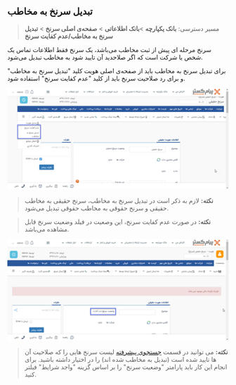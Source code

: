 ## تبدیل سرنخ به مخاطب 

> مسیر دسترسی:  **بانک یکپارچه** >**بانک اطلاعاتی** > **صفحه‌ی اصلی سرنخ** > **تبدیل سرنخ به مخاطب/عدم کفایت سرنخ** 

سرنخ مرحله ای پیش از ثبت مخاطب می‌باشد، یک سرنخ فقط اطلاعات تماس یک شخص یا شرکت است که اگر صلاحدید آن تایید شود به مخاطب تبدیل می‌شود.

برای تبدیل سرنخ به مخاطب باید از صفحه‌ی اصلی هویت کلید "تبدیل سرنخ به مخاطب" و برای رد صلاحیت سرنخ باید از کلید "عدم کفایت سرنخ" استفاده شود.

![](tabdil.jpg)

> **نکته:** لازم به ذکر است در تبدیل سرنخ به مخاطب، سرنخ حقیقی به مخاطب حقیقی و سرنخ حقوقی به مخاطب حقوقی تبدیل می‌شود.

> **نکته:** در صورت عدم کفایت سرنخ، این وصعیت در فیلد وضعیت سرنخ قابل مشاهده می‌باشد. 

![](tabdil-sarnakh1.jpg)

> **نکته:** می توانید در قسمت [جستجوی پیشرفته](https://github.com/1stco/PayamGostarDocs/blob/master/help%202.5.4/Integrated-bank/Advanced-search/Advanced-search.md) لیست سرنخ هایی را که صلاحیت آن ها تایید شده است (تبدیل به مخاطب شده اند) را در اختیار داشته باشید. برای انجام این کار باید پارامتر "وضعیت سرنخ" را بر اساس گزینه "واجد شرایط" فیلتر کنید. 